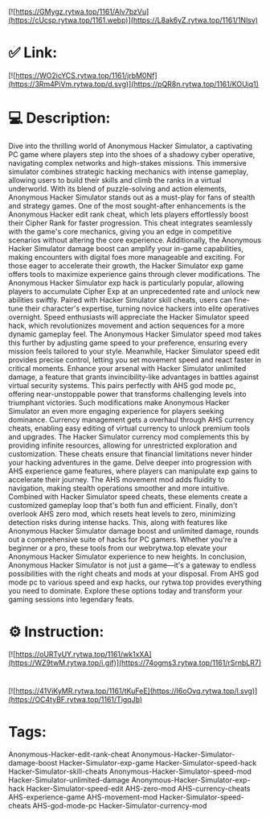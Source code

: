[![https://GMygz.rytwa.top/1161/Alv7bzVu](https://cUcsp.rytwa.top/1161.webp)](https://L8ak6yZ.rytwa.top/1161/1Nlsv)
# ✅ Link:
[![https://WO2icYCS.rytwa.top/1161/jrbM0Nf](https://3Rm4PiVm.rytwa.top/d.svg)](https://pQR8n.rytwa.top/1161/KOUiq1)
# 💻 Description:
Dive into the thrilling world of Anonymous Hacker Simulator, a captivating PC game where players step into the shoes of a shadowy cyber operative, navigating complex networks and high-stakes missions. This immersive simulator combines strategic hacking mechanics with intense gameplay, allowing users to build their skills and climb the ranks in a virtual underworld. With its blend of puzzle-solving and action elements, Anonymous Hacker Simulator stands out as a must-play for fans of stealth and strategy games.
One of the most sought-after enhancements is the Anonymous Hacker edit rank cheat, which lets players effortlessly boost their Cipher Rank for faster progression. This cheat integrates seamlessly with the game's core mechanics, giving you an edge in competitive scenarios without altering the core experience. Additionally, the Anonymous Hacker Simulator damage boost can amplify your in-game capabilities, making encounters with digital foes more manageable and exciting.
For those eager to accelerate their growth, the Hacker Simulator exp game offers tools to maximize experience gains through clever modifications. The Anonymous Hacker Simulator exp hack is particularly popular, allowing players to accumulate Cipher Exp at an unprecedented rate and unlock new abilities swiftly. Paired with Hacker Simulator skill cheats, users can fine-tune their character's expertise, turning novice hackers into elite operatives overnight.
Speed enthusiasts will appreciate the Hacker Simulator speed hack, which revolutionizes movement and action sequences for a more dynamic gameplay feel. The Anonymous Hacker Simulator speed mod takes this further by adjusting game speed to your preference, ensuring every mission feels tailored to your style. Meanwhile, Hacker Simulator speed edit provides precise control, letting you set movement speed and react faster in critical moments.
Enhance your arsenal with Hacker Simulator unlimited damage, a feature that grants invincibility-like advantages in battles against virtual security systems. This pairs perfectly with AHS god mode pc, offering near-unstoppable power that transforms challenging levels into triumphant victories. Such modifications make Anonymous Hacker Simulator an even more engaging experience for players seeking dominance.
Currency management gets a overhaul through AHS currency cheats, enabling easy editing of virtual currency to unlock premium tools and upgrades. The Hacker Simulator currency mod complements this by providing infinite resources, allowing for unrestricted exploration and customization. These cheats ensure that financial limitations never hinder your hacking adventures in the game.
Delve deeper into progression with AHS experience game features, where players can manipulate exp gains to accelerate their journey. The AHS movement mod adds fluidity to navigation, making stealth operations smoother and more intuitive. Combined with Hacker Simulator speed cheats, these elements create a customized gameplay loop that's both fun and efficient.
Finally, don't overlook AHS zero mod, which resets heat levels to zero, minimizing detection risks during intense hacks. This, along with features like Anonymous Hacker Simulator damage boost and unlimited damage, rounds out a comprehensive suite of hacks for PC gamers. Whether you're a beginner or a pro, these tools from our webrytwa.top elevate your Anonymous Hacker Simulator experience to new heights.
In conclusion, Anonymous Hacker Simulator is not just a game—it's a gateway to endless possibilities with the right cheats and mods at your disposal. From AHS god mode pc to various speed and exp hacks, our rytwa.top provides everything you need to dominate. Explore these options today and transform your gaming sessions into legendary feats.

# ⚙️ Instruction:
[![https://oURTyUY.rytwa.top/1161/wk1xXA](https://WZ9twM.rytwa.top/i.gif)](https://74ogms3.rytwa.top/1161/rSrnbLR7)
#
[![https://41ViKyMR.rytwa.top/1161/tKuFeE](https://I6oOvq.rytwa.top/l.svg)](https://OC4tyBF.rytwa.top/1161/TigqJb)
# Tags:
Anonymous-Hacker-edit-rank-cheat Anonymous-Hacker-Simulator-damage-boost Hacker-Simulator-exp-game Hacker-Simulator-speed-hack Hacker-Simulator-skill-cheats Anonymous-Hacker-Simulator-speed-mod Hacker-Simulator-unlimited-damage Anonymous-Hacker-Simulator-exp-hack Hacker-Simulator-speed-edit AHS-zero-mod AHS-currency-cheats AHS-experience-game AHS-movement-mod Hacker-Simulator-speed-cheats AHS-god-mode-pc Hacker-Simulator-currency-mod





